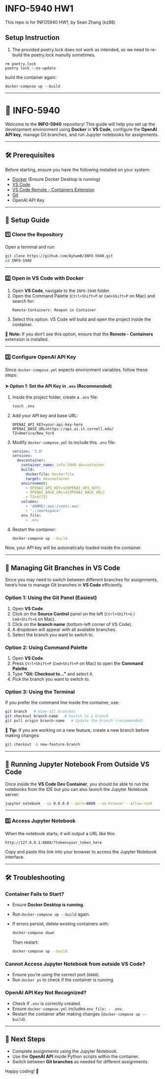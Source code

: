 # INFO-5940 HW1
This repo is for INFO5940 HW1, by Sean Zhang (kz88)

## Setup Instruction

1. The provided poetry.lock does not work as intended, so we need to re-build the poetry.lock manully sometimes.

```
rm poetry.lock
poetry lock --no-update
```

build the container again:

```
docker-compose up --build
```



---

# 📌 INFO-5940

Welcome to the **INFO-5940** repository! This guide will help you set up the development environment using **Docker** in **VS Code**, configure the **OpenAI API key**, manage Git branches, and run Jupyter notebooks for assignments.  

---

## 🛠️ Prerequisites  

Before starting, ensure you have the following installed on your system:  

- [Docker](https://www.docker.com/get-started) (Ensure Docker Desktop is running)  
- [VS Code](https://code.visualstudio.com/)  
- [VS Code Remote - Containers Extension](https://marketplace.visualstudio.com/items?itemName=ms-vscode-remote.remote-containers)  
- [Git](https://git-scm.com/)  
- OpenAI API Key  

---

## 🚀 Setup Guide  

### 1️⃣ Clone the Repository  

Open a terminal and run:  

```bash
git clone https://github.com/AyhamB/INFO-5940.git
cd INFO-5940
```

---

### 2️⃣ Open in VS Code with Docker  

1. Open **VS Code**, navigate to the `INFO-5940` folder.  
2. Open the Command Palette (`Ctrl+Shift+P` or `Cmd+Shift+P` on Mac) and search for:  
   ```
   Remote-Containers: Reopen in Container
   ```
3. Select this option. VS Code will build and open the project inside the container.  

📌 **Note:** If you don’t see this option, ensure that the **Remote - Containers** extension is installed.  

---

### 3️⃣ Configure OpenAI API Key  

Since `docker-compose.yml` expects environment variables, follow these steps:  

#### ➤ Option 1: Set the API Key in `.env` (Recommended)  

1. Inside the project folder, create a `.env` file:  

   ```bash
   touch .env
   ```

2. Add your API key and base URL:  

   ```plaintext
   OPENAI_API_KEY=your-api-key-here
   OPENAI_BASE_URL=https://api.ai.it.cornell.edu/
   TZ=America/New_York
   ```

3. Modify `docker-compose.yml` to include this `.env` file:  

   ```yaml
   version: '3.8'
   services:
     devcontainer:
       container_name: info-5940-devcontainer
       build:
         dockerfile: Dockerfile
         target: devcontainer
       environment:
         - OPENAI_API_KEY=${OPENAI_API_KEY}
         - OPENAI_BASE_URL=${OPENAI_BASE_URL}
         - TZ=${TZ}
       volumes:
         - '$HOME/.aws:/root/.aws'
         - '.:/workspace'
       env_file:
         - .env
   ```

4. Restart the container:  

   ```bash
   docker-compose up --build
   ```

Now, your API key will be automatically loaded inside the container.  

---

## 🔀 Managing Git Branches in VS Code  

Since you may need to switch between different branches for assignments, here’s how to manage Git branches in **VS Code** efficiently.  

### **Option 1: Using the Git Panel (Easiest)**
1. Open **VS Code**.
2. Click on the **Source Control** panel on the left (`Ctrl+Shift+G` / `Cmd+Shift+G` on Mac).
3. Click on the **branch name** (bottom-left corner of VS Code).
4. A dropdown will appear with all available branches.
5. Select the branch you want to switch to.  

### **Option 2: Using Command Palette**
1. Open **VS Code**.
2. Press `Ctrl+Shift+P` (`Cmd+Shift+P` on Mac) to open the **Command Palette**.
3. Type **"Git: Checkout to..."** and select it.
4. Pick the branch you want to switch to.

### **Option 3: Using the Terminal**
If you prefer the command line inside the container, use:

```bash
git branch   # View all branches
git checkout branch-name   # Switch to a branch
git pull origin branch-name   # Update the branch (recommended)
```

📌 **Tip:** If you are working on a new feature, create a new branch before making changes:

```bash
git checkout -b new-feature-branch
```

---

## 🏃 Running Jupyter Notebook From Outside VS Code

Once inside the **VS Code Dev Container**, you should be able to run the notebooks from the IDE but you can also launch the Jupyter Notebook server:  

```bash
jupyter notebook --ip 0.0.0.0 --port=8888 --no-browser --allow-root
```

---

### 5️⃣ Access Jupyter Notebook  

When the notebook starts, it will output a URL like this:  

```
http://127.0.0.1:8888/?token=your_token_here
```

Copy and paste this link into your browser to access the Jupyter Notebook interface.  

---

## 🛠️ Troubleshooting  

### **Container Fails to Start?**  
- Ensure **Docker Desktop is running**.  
- Run `docker-compose up --build` again.  
- If errors persist, delete existing containers with:  

  ```bash
  docker-compose down
  ```

  Then restart:  

  ```bash
  docker-compose up --build
  ```

### **Cannot Access Jupyter Notebook from outside VS Code?**  
- Ensure you’re using the correct port (`8888`).  
- Run `docker ps` to check if the container is running.  

### **OpenAI API Key Not Recognized?**  
- Check if `.env` is correctly created.  
- Ensure `docker-compose.yml` includes `env_file: - .env`.  
- Restart the container after making changes (`docker-compose up --build`).  

---

## 🎯 Next Steps  

- Complete assignments using the Jupyter Notebook.  
- Use the **OpenAI API** inside Python scripts within the container.  
- Switch between **Git branches** as needed for different assignments.  

Happy coding! 🚀
